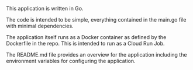 This application is written in Go.

The code is intended to be simple, everything contained in the main.go file with minimal dependencies.

The application itself runs as a Docker container as defined by the Dockerfile in the repo.  This is intended to run as a Cloud Run Job.

The README.md file provides an overview for the application including the environment variables for configuring the application.